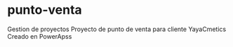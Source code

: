 # punto-venta
Gestion de proyectos
Proyecto de punto de venta para cliente YayaCmetics
Creado en PowerApss
